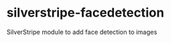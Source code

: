 silverstripe-facedetection
==========================

SilverStripe module to add face detection to images
